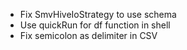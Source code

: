 * Fix SmvHiveIoStrategy to use schema
* Use quickRun for df function in shell
* Fix semicolon as delimiter in CSV
